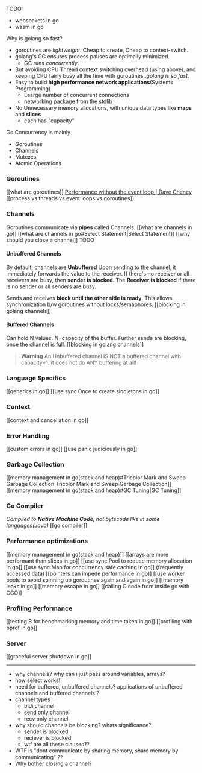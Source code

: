 TODO:
- websockets in go
- wasm in go

Why is golang so fast?
- goroutines are _lightweight_. Cheap to create, Cheap to context-switch.
- golang's GC ensures process pauses are optimally minimized.
	- GC runs _concurrently_.
- But avoiding CPU Thread context switching overhead (using above), and keeping CPU fairly busy all the time with goroutines.._golang is so fast_.
- Easy to build **high performance network applications**(Systems Programming)
	- Laarge number of concurrent connections
	- networking package from the stdlib
- No Unnecessary memory allocations, with unique data types like **maps** and **slices** 
	- each has "capacity"

Go Concurrency is mainly
- Goroutines
- Channels
- Mutexes
- Atomic Operations

### Goroutines
[[what are goroutines]]
[Performance without the event loop | Dave Cheney](https://dave.cheney.net/2015/08/08/performance-without-the-event-loop)
[[process vs threads vs event loops vs goroutines]]

### Channels
Goroutines communicate via **pipes** called Channels.
[[what are channels in go]]
[[what are channels in go#Select Statement|Select Statement]]
[[why should you close a channel]] TODO



#### Unbuffered Channels
By default, channels are **Unbuffered**
Upon sending to the channel, it immediately forwards the value to the receiver. If there's no receiver or all receivers are busy, then **sender is blocked**.
The **Receiver is blocked** if there is no sender or all senders are busy.

Sends and receives **block until the other side is ready**. This allows synchronization b/w goroutines without locks/semaphores.
[[blocking in golang channels]]


#### Buffered Channels
Can hold N values. N=capacity of the buffer. 
Further sends are blocking, once the channel is full. 
[[blocking in golang channels]]

>**Warning**
>An Unbuffered channel IS NOT a buffered channel with capacity=1. it does not do ANY buffering at all!


### Language Specifics
[[generics in go]]
[[use sync.Once to create singletons in go]]

### Context
[[context and cancellation in go]]
### Error Handling
[[custom errors in go]]
[[use panic judiciously in go]]
### Garbage Collection
[[memory management in go(stack and heap)#Tricolor Mark and Sweep Garbage Collection|Tricolor Mark and Sweep Garbage Collection]]
[[memory management in go(stack and heap)#GC Tuning|GC Tuning]]


### Go Compiler
_Compiled to **Native Machine Code**, not bytecode like in some languages(Java)_
[[go compiler]]

### Performance optimizations
[[memory management in go(stack and heap)]]
[[arrays are more performant than slices in go]]
[[use sync.Pool to reduce memory allocation in go]]
[[use sync.Map for concurrency safe caching in go]] (frequently accessed data)
[[pointers can impede performance in go]]
[[use worker pools to avoid spinning up goroutines again and again in go]]
[[memory leaks in go]]
[[memory escape in go]]
[[calling C code from inside go with CGO]]
### Profiling Performance
[[testing.B for benchmarking memory and time taken in go]]
[[profiling with pprof in go]]


### Server
[[graceful server shutdown in go]]


---
- why channels? why can i just pass around variables, arrays?
- how select works!!
- need for buffered, unbuffered channels? applications of unbuffered channels and buffered channels ?
- channel types
	- bidi channel
	- send only channel
	- recv only channel
- why should channels be blocking? whats significance?
	- sender is blocked
	- reciever is blocked 
	- wtf are all these clauses??
- WTF is "dont communicate by sharing memory, share memory by communicating" ??
- Why bother closing a channel?